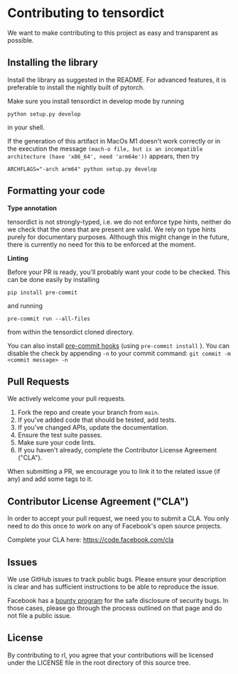 # Contributing to tensordict
We want to make contributing to this project as easy and transparent as
possible.

## Installing the library
Install the library as suggested in the README. For advanced features, 
it is preferable to install the nightly built of pytorch.

Make sure you install tensordict in develop mode by running
```
python setup.py develop
```
in your shell.

If the generation of this artifact in MacOs M1 doesn't work correctly or in the execution the message 
`(mach-o file, but is an incompatible architecture (have 'x86_64', need 'arm64e'))` appears, then try

```
ARCHFLAGS="-arch arm64" python setup.py develop
```

## Formatting your code
**Type annotation** 

tensordict is not strongly-typed, i.e. we do not enforce type hints, neither do we check that the ones that are present are valid. We rely on type hints purely for documentary purposes. Although this might change in the future, there is currently no need for this to be enforced at the moment. 

**Linting**

Before your PR is ready, you'll probably want your code to be checked. This can be done easily by installing 
```
pip install pre-commit
```
and running 
```
pre-commit run --all-files
```
from within the tensordict cloned directory.

You can also install [pre-commit hooks](https://pre-commit.com/) (using `pre-commit install`
). You can disable the check by appending `-n` to your commit command: `git commit -m <commit message> -n`

## Pull Requests
We actively welcome your pull requests.

1. Fork the repo and create your branch from `main`.
2. If you've added code that should be tested, add tests.
3. If you've changed APIs, update the documentation.
4. Ensure the test suite passes.
5. Make sure your code lints.
6. If you haven't already, complete the Contributor License Agreement ("CLA").

When submitting a PR, we encourage you to link it to the related issue (if any) and add some tags to it.

## Contributor License Agreement ("CLA")
In order to accept your pull request, we need you to submit a CLA. You only need
to do this once to work on any of Facebook's open source projects.

Complete your CLA here: <https://code.facebook.com/cla>

## Issues
We use GitHub issues to track public bugs. Please ensure your description is
clear and has sufficient instructions to be able to reproduce the issue.

Facebook has a [bounty program](https://www.facebook.com/whitehat/) for the safe
disclosure of security bugs. In those cases, please go through the process
outlined on that page and do not file a public issue.

## License
By contributing to rl, you agree that your contributions will be licensed
under the LICENSE file in the root directory of this source tree.
